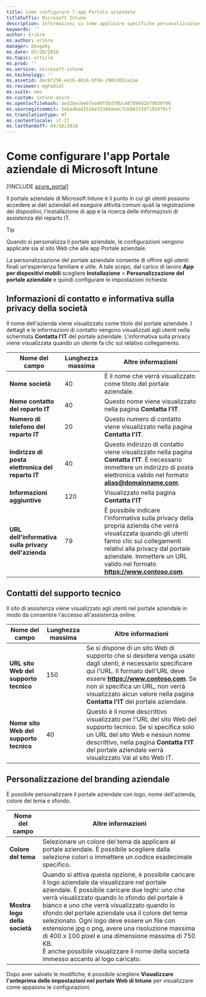 ```yaml
---
title: Come configurare l'app Portale aziendale
titleSuffix: Microsoft Intune
description: Informazioni su come applicare specifiche personalizzazioni aziendali all'app Portale aziendale.
keywords: ''
author: Erikre
ms.author: erikre
manager: dougeby
ms.date: 03/28/2018
ms.topic: article
ms.prod: ''
ms.service: microsoft-intune
ms.technology: ''
ms.assetid: dec6f258-ee1b-4824-bf66-29053051a1ae
ms.reviewer: mghadial
ms.suite: ems
ms.custom: intune-azure
ms.openlocfilehash: aed2bec6e6fea40fdbd78bc487896d167d036f06
ms.sourcegitcommit: 5eba4bad151be32346aedc7cbb0333d71934f8cf
ms.translationtype: HT
ms.contentlocale: it-IT
ms.lasthandoff: 04/16/2018
---
```

# <a name="how-to-configure-the-microsoft-intune-company-portal-app"></a>Come configurare l'app Portale aziendale di Microsoft Intune

[!INCLUDE [azure_portal](./includes/azure_portal.md)]

Il portale aziendale di Microsoft Intune è il punto in cui gli utenti possono accedere ai dati aziendali ed eseguire attività comuni quali la registrazione dei dispositivi, l'installazione di app e la ricerca delle informazioni di assistenza del reparto IT.        

> [!Tip]        
> Quando si personalizza il portale aziendale, le configurazioni vengono applicate sia al sito Web che alle app Portale aziendale.       

La personalizzazione del portale aziendale consente di offrire agli utenti finali un'esperienza familiare e utile. A tale scopo, dal carico di lavoro **App per dispositivi mobili** scegliere **Installazione** > **Personalizzazione del portale aziendale** e quindi configurare le impostazioni richieste.      

## <a name="company-contact-information-and-privacy-statement"></a>Informazioni di contatto e informativa sulla privacy della società        
Il nome dell'azienda viene visualizzato come titolo del portale aziendale. I dettagli e le informazioni di contatto vengono visualizzati agli utenti nella schermata **Contatta l'IT** del portale aziendale. L'informativa sulla privacy viene visualizzata quando un utente fa clic sul relativo collegamento.        


|                   Nome del campo                   | Lunghezza massima |                                                                                                 Altre informazioni                                                                                                 |
|------------------------------------------------|------------|------------------------------------------------------------------------------------------------------------------------------------------------------------------------------------------------------------------|
|         <strong>Nome società</strong>          |     40     |                                                                            È il nome che verrà visualizzato come titolo del portale aziendale.                                                                            |
|  <strong>Nome contatto del reparto IT</strong>   |     40     |                                                                         Questo nome viene visualizzato nella pagina <strong>Contatta l'IT</strong>.                                                                          |
|  <strong>Numero di telefono del reparto IT</strong>   |     20     |                                                                    Questo numero di contatto viene visualizzato nella pagina <strong>Contatta l'IT</strong>.                                                                     |
|  <strong>Indirizzo di posta elettronica del reparto IT</strong>  |     40     |                       Questo indirizzo di contatto viene visualizzato nella pagina <strong>Contatta l'IT</strong>. È necessario immettere un indirizzo di posta elettronica valido nel formato <strong>alias@domainname.com</strong>.                       |
|    <strong>Informazioni aggiuntive</strong>     |    120     |                                                                                Visualizzato nella pagina <strong>Contatta l'IT</strong>                                                                                |
| <strong>URL dell'informativa sulla privacy dell'azienda</strong> |     79     | È possibile indicare l'informativa sulla privacy della propria azienda che verrà visualizzata quando gli utenti fanno clic sui collegamenti relativi alla privacy dal portale aziendale. Immettere un URL valido nel formato <strong><https://www.contoso.com></strong>. |

## <a name="support-contacts"></a>Contatti del supporto tecnico     
Il sito di assistenza viene visualizzato agli utenti nel portale aziendale in modo da consentire l'accesso all'assistenza online.        



|Nome del campo|Lunghezza massima|Altre informazioni|        
|-|-|-|     
|**URL sito Web del supporto tecnico**|150|Se si dispone di un sito Web di supporto che si desidera venga usato dagli utenti, è necessario specificare qui l'URL. Il formato dell'URL deve essere **https://www.contoso.com**. Se non si specifica un URL, non verrà visualizzato alcun valore nella pagina **Contatta l'IT** del portale aziendale.|        
|**Nome sito Web del supporto tecnico**|40|Questo è il nome descrittivo visualizzato per l'URL del sito Web del supporto tecnico. Se si specifica solo un URL del sito Web e nessun nome descrittivo, nella pagina **Contatta l'IT** del portale aziendale verrà visualizzato Vai al sito Web IT.       

## <a name="company-branding-customization"></a>Personalizzazione del branding aziendale       
È possibile personalizzare il portale aziendale con logo, nome dell'azienda, colore del tema e sfondo.     



|Nome del campo|Altre informazioni|       
|-|-|       
|**Colore del tema**|Selezionare un colore del tema da applicare al portale aziendale. È possibile scegliere dalla selezione colori o immettere un codice esadecimale specifico.|      
|**Mostra logo della società**|Quando si attiva questa opzione, è possibile caricare il logo aziendale da visualizzare nel portale aziendale. È possibile caricare due loghi: uno che verrà visualizzato quando lo sfondo del portale è bianco e uno che verrà visualizzato quando lo sfondo del portale aziendale usa il colore del tema selezionato. Ogni logo deve essere un file con estensione jpg o png, avere una risoluzione massima di 400 x 100 pixel e una dimensione massima di 750 KB.<br>È anche possibile visualizzare il nome della società immesso accanto al logo caricato.|      

Dopo aver salvato le modifiche, è possibile scegliere **Visualizzare l'anteprima delle impostazioni nel portale Web di Intune** per visualizzare come appaiono le configurazioni.
